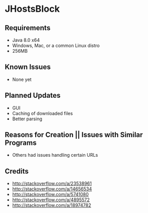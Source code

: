JHostsBlock
==========

Requirements
------------
- Java 8.0 x64
- Windows, Mac, or a common Linux distro
- 256MB

Known Issues
------------
- None yet

Planned Updates
---------------
- GUI
- Caching of downloaded files
- Better parsing

Reasons for Creation || Issues with Similar Programs
----------------------------------------------------
- Others had issues handling certain URLs

Credits
-------
- http://stackoverflow.com/a/23538961
- http://stackoverflow.com/a/14656534
- http://stackoverflow.com/a/5741080
- http://stackoverflow.com/a/4895572
- http://stackoverflow.com/a/18974782
